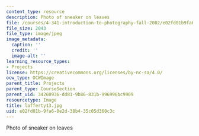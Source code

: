 ```yaml
---
content_type: resource
description: Photo of sneaker on leaves
file: /courses/4-341-introduction-to-photography-fall-2002/e02fd01b9fa60e2d38b435c05d360c3c_lafferty13.jpg
file_size: 2043
file_type: image/jpeg
image_metadata:
  caption: ''
  credit: ''
  image-alt: ''
learning_resource_types:
- Projects
license: https://creativecommons.org/licenses/by-nc-sa/4.0/
ocw_type: OCWImage
parent_title: Projects
parent_type: CourseSection
parent_uid: 34260936-dd81-9b86-831b-996996bc9909
resourcetype: Image
title: lafferty13.jpg
uid: e02fd01b-9fa6-0e2d-38b4-35c05d360c3c
---
```

Photo of sneaker on leaves